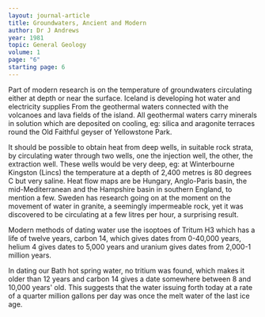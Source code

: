 ```yaml
---
layout: journal-article
title: Groundwaters, Ancient and Modern
author: Dr J Andrews
year: 1981
topic: General Geology
volume: 1
page: "6"
starting page: 6
---
```

Part of modern research is on the temperature of groundwaters circulating either at depth or near the surface. Iceland is developing hot water and electricity supplies From the geothermal waters connected with the volcanoes and lava fields of the island. All geothermal waters carry minerals in solution which are deposited on cooling, eg: silica and aragonite terraces round the Old Faithful geyser of Yellowstone Park.

It should be possible to obtain heat from deep wells, in suitable rock strata, by circulating water through two wells, one the injection well, the other, the extraction well. These wells would be very deep, eg: at Winterbourne Kingston (Lincs) the temperature at a depth of 2,400 metres is 80 degrees C but very saline. Heat flow maps are be Hungary, Anglo-Paris basin, the mid-Mediterranean and the Hampshire basin in southern England, to mention a few. Sweden has research going on at the moment on the movement of water in granite, a seemingly impermeable rock, yet it was discovered to be circulating at a few litres per hour, a surprising result.

Modern methods of dating water use the isoptoes of Tritum H3 which has a life of twelve years, carbon 14, which gives dates from 0-40,000 years, helium 4 gives dates to 5,000 years and uranium gives dates from 2,000-1 million years.

In dating our Bath hot spring water, no tritium was found, which makes it older than 12 years and carbon 14 gives a date somewhere between 8 and 10,000 years' old. This suggests that the water issuing forth today at a rate of a quarter million gallons per day was once the melt water of the last ice age.